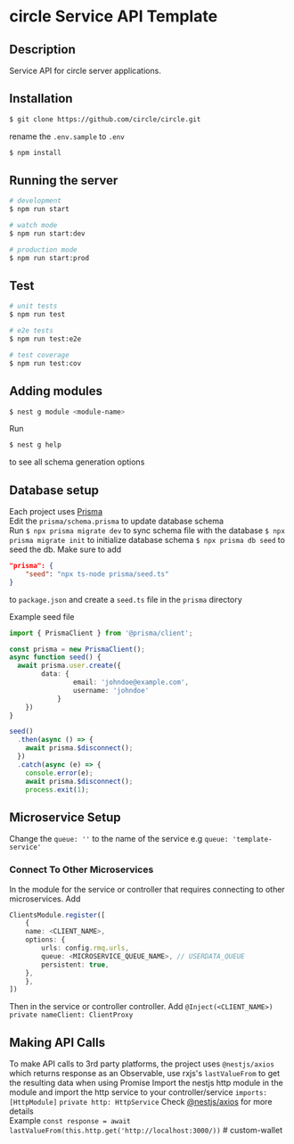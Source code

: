# circle Service API Template

## Description

Service API for circle server applications.

## Installation

```bash
$ git clone https://github.com/circle/circle.git
```

rename the `.env.sample` to `.env`

```bash
$ npm install
```

## Running the server

```bash
# development
$ npm run start

# watch mode
$ npm run start:dev

# production mode
$ npm run start:prod
```

## Test

```bash
# unit tests
$ npm run test

# e2e tests
$ npm run test:e2e

# test coverage
$ npm run test:cov
```

## Adding modules

```bash
$ nest g module <module-name>
```

Run

```bash
$ nest g help
```

to see all schema generation options

## Database setup

Each project uses [Prisma](https://prisma.io)  
Edit the `prisma/schema.prisma` to update database schema  
Run
`$ npx prisma migrate dev` to sync schema file with the database
`$ npx prisma migrate init` to initialize database schema
`$ npx prisma db seed` to seed the db. Make sure to add

```json
"prisma": {
    "seed": "npx ts-node prisma/seed.ts"
}
```

to `package.json` and create a `seed.ts` file in the `prisma` directory

Example seed file

```typescript
import { PrismaClient } from '@prisma/client';

const prisma = new PrismaClient();
async function seed() {
  await prisma.user.create({
        data: {
                email: 'johndoe@example.com',
                username: 'johndoe'
            }
    })
}

seed()
  .then(async () => {
    await prisma.$disconnect();
  })
  .catch(async (e) => {
    console.error(e);
    await prisma.$disconnect();
    process.exit(1);

```

## Microservice Setup

Change the `queue: ''` to the name of the service e.g `queue: 'template-service'`

### Connect To Other Microservices

In the module for the service or controller that requires connecting to other microservices.
Add

```typescript
ClientsModule.register([
    {
    name: <CLIENT_NAME>,
    options: {
        urls: config.rmq.urls,
        queue: <MICROSERVICE_QUEUE_NAME>, // USERDATA_QUEUE
        persistent: true,
    },
    },
])
```

Then in the service or controller controller. Add `@Inject(<CLIENT_NAME>) private nameClient: ClientProxy`

## Making API Calls

To make API calls to 3rd party platforms, the project uses `@nestjs/axios` which returns response as an Observable,
use rxjs's `lastValueFrom` to get the resulting data when using Promise
Import the nestjs http module in the module and import the http service to your controller/service
`imports: [HttpModule]`
`private http: HttpService`
Check [@nestjs/axios](https://docs.nestjs.com/techniques/http-module) for more details  
Example
`const response = await lastValueFrom(this.http.get('http://localhost:3000/))`
#   c u s t o m - w a l l e t  
 